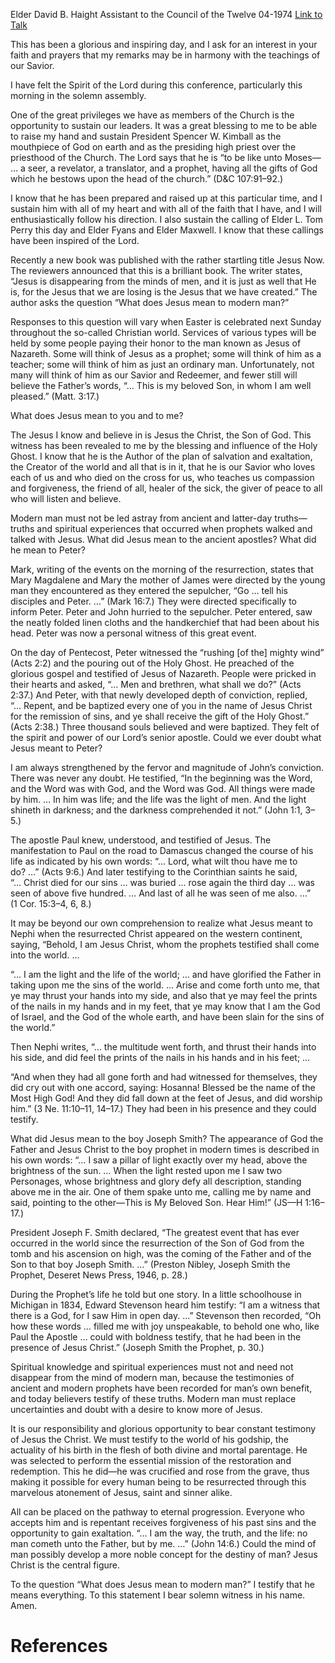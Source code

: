 Elder David B. Haight
Assistant to the Council of the Twelve
04-1974
[Link to Talk](https://www.churchofjesuschrist.org/study/general-conference/1974/04/what-does-jesus-mean-to-modern-man?lang=eng)

This has been a glorious and inspiring day, and I ask for an interest in your faith and prayers that my remarks may be in harmony with the teachings of our Savior.

I have felt the Spirit of the Lord during this conference, particularly this morning in the solemn assembly.

One of the great privileges we have as members of the Church is the opportunity to sustain our leaders. It was a great blessing to me to be able to raise my hand and sustain President Spencer W. Kimball as the mouthpiece of God on earth and as the presiding high priest over the priesthood of the Church. The Lord says that he is “to be like unto Moses— … a seer, a revelator, a translator, and a prophet, having all the gifts of God which he bestows upon the head of the church.” (D&C 107:91–92.)

I know that he has been prepared and raised up at this particular time, and I sustain him with all of my heart and with all of the faith that I have, and I will enthusiastically follow his direction. I also sustain the calling of Elder L. Tom Perry this day and Elder Fyans and Elder Maxwell. I know that these callings have been inspired of the Lord.

Recently a new book was published with the rather startling title Jesus Now. The reviewers announced that this is a brilliant book. The writer states, “Jesus is disappearing from the minds of men, and it is just as well that He is, for the Jesus that we are losing is the Jesus that we have created.” The author asks the question “What does Jesus mean to modern man?”

Responses to this question will vary when Easter is celebrated next Sunday throughout the so-called Christian world. Services of various types will be held by some people paying their honor to the man known as Jesus of Nazareth. Some will think of Jesus as a prophet; some will think of him as a teacher; some will think of him as just an ordinary man. Unfortunately, not many will think of him as our Savior and Redeemer, and fewer still will believe the Father’s words, “… This is my beloved Son, in whom I am well pleased.” (Matt. 3:17.)

What does Jesus mean to you and to me?

The Jesus I know and believe in is Jesus the Christ, the Son of God. This witness has been revealed to me by the blessing and influence of the Holy Ghost. I know that he is the Author of the plan of salvation and exaltation, the Creator of the world and all that is in it, that he is our Savior who loves each of us and who died on the cross for us, who teaches us compassion and forgiveness, the friend of all, healer of the sick, the giver of peace to all who will listen and believe.

Modern man must not be led astray from ancient and latter-day truths—truths and spiritual experiences that occurred when prophets walked and talked with Jesus. What did Jesus mean to the ancient apostles? What did he mean to Peter?

Mark, writing of the events on the morning of the resurrection, states that Mary Magdalene and Mary the mother of James were directed by the young man they encountered as they entered the sepulcher, “Go … tell his disciples and Peter. …” (Mark 16:7.) They were directed specifically to inform Peter. Peter and John hurried to the sepulcher. Peter entered, saw the neatly folded linen cloths and the handkerchief that had been about his head. Peter was now a personal witness of this great event.

On the day of Pentecost, Peter witnessed the “rushing [of the] mighty wind” (Acts 2:2) and the pouring out of the Holy Ghost. He preached of the glorious gospel and testified of Jesus of Nazareth. People were pricked in their hearts and asked, “… Men and brethren, what shall we do?” (Acts 2:37.) And Peter, with that newly developed depth of conviction, replied, “… Repent, and be baptized every one of you in the name of Jesus Christ for the remission of sins, and ye shall receive the gift of the Holy Ghost.” (Acts 2:38.) Three thousand souls believed and were baptized. They felt of the spirit and power of our Lord’s senior apostle. Could we ever doubt what Jesus meant to Peter?

I am always strengthened by the fervor and magnitude of John’s conviction. There was never any doubt. He testified, “In the beginning was the Word, and the Word was with God, and the Word was God. All things were made by him. … In him was life; and the life was the light of men. And the light shineth in darkness; and the darkness comprehended it not.” (John 1:1, 3–5.)

The apostle Paul knew, understood, and testified of Jesus. The manifestation to Paul on the road to Damascus changed the course of his life as indicated by his own words: “… Lord, what wilt thou have me to do? …” (Acts 9:6.) And later testifying to the Corinthian saints he said, “… Christ died for our sins … was buried … rose again the third day … was seen of above five hundred. … And last of all he was seen of me also. …” (1 Cor. 15:3–4, 6, 8.)

It may be beyond our own comprehension to realize what Jesus meant to Nephi when the resurrected Christ appeared on the western continent, saying, “Behold, I am Jesus Christ, whom the prophets testified shall come into the world. …

“… I am the light and the life of the world; … and have glorified the Father in taking upon me the sins of the world. … Arise and come forth unto me, that ye may thrust your hands into my side, and also that ye may feel the prints of the nails in my hands and in my feet, that ye may know that I am the God of Israel, and the God of the whole earth, and have been slain for the sins of the world.”

Then Nephi writes, “… the multitude went forth, and thrust their hands into his side, and did feel the prints of the nails in his hands and in his feet; …

“And when they had all gone forth and had witnessed for themselves, they did cry out with one accord, saying: Hosanna! Blessed be the name of the Most High God! And they did fall down at the feet of Jesus, and did worship him.” (3 Ne. 11:10–11, 14–17.) They had been in his presence and they could testify.

What did Jesus mean to the boy Joseph Smith? The appearance of God the Father and Jesus Christ to the boy prophet in modern times is described in his own words: “… I saw a pillar of light exactly over my head, above the brightness of the sun. … When the light rested upon me I saw two Personages, whose brightness and glory defy all description, standing above me in the air. One of them spake unto me, calling me by name and said, pointing to the other—This is My Beloved Son. Hear Him!” (JS—H 1:16–17.)

President Joseph F. Smith declared, “The greatest event that has ever occurred in the world since the resurrection of the Son of God from the tomb and his ascension on high, was the coming of the Father and of the Son to that boy Joseph Smith. …” (Preston Nibley, Joseph Smith the Prophet, Deseret News Press, 1946, p. 28.)

During the Prophet’s life he told but one story. In a little schoolhouse in Michigan in 1834, Edward Stevenson heard him testify: “I am a witness that there is a God, for I saw Him in open day. …” Stevenson then recorded, “Oh how these words … filled me with joy unspeakable, to behold one who, like Paul the Apostle … could with boldness testify, that he had been in the presence of Jesus Christ.” (Joseph Smith the Prophet, p. 30.)

Spiritual knowledge and spiritual experiences must not and need not disappear from the mind of modern man, because the testimonies of ancient and modern prophets have been recorded for man’s own benefit, and today believers testify of these truths. Modern man must replace uncertainties and doubt with a desire to know more of Jesus.

It is our responsibility and glorious opportunity to bear constant testimony of Jesus the Christ. We must testify to the world of his godship, the actuality of his birth in the flesh of both divine and mortal parentage. He was selected to perform the essential mission of the restoration and redemption. This he did—he was crucified and rose from the grave, thus making it possible for every human being to be resurrected through this marvelous atonement of Jesus, saint and sinner alike.

All can be placed on the pathway to eternal progression. Everyone who accepts him and is repentant receives forgiveness of his past sins and the opportunity to gain exaltation. “… I am the way, the truth, and the life: no man cometh unto the Father, but by me. …” (John 14:6.) Could the mind of man possibly develop a more noble concept for the destiny of man? Jesus Christ is the central figure.

To the question “What does Jesus mean to modern man?” I testify that he means everything. To this statement I bear solemn witness in his name. Amen.

# References
